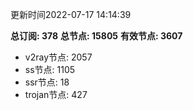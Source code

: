 更新时间2022-07-17 14:14:39

**总订阅: 378**
**总节点: 15805**
**有效节点: 3607**
- v2ray节点: 2057
- ss节点: 1105
- ssr节点: 18
- trojan节点: 427

